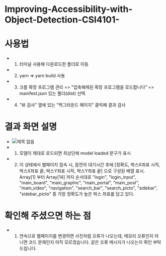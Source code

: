 # Improving-Accessibility-with-Object-Detection-CSI4101-

# 사용법
- 1. 터미널 사용해 다운로드한 폴더로 이동
- 2. yarn => yarn build 사용
- 3. 크롬 확장 프로그램 관리 => "압축해제된 확장 프로그램을 로드합니다" => manifest.json 있는 폴더(dist) 선택
- 4. "뷰 검사" 옆에 있는 "백그라운드 페이지" 클릭해 결과 검사

# 결과 화면 설명
- ![제목 없음](https://user-images.githubusercontent.com/28294925/118645700-3737db00-b81a-11eb-9973-073c2d3eddc9.png)
- 1. 모델이 제대로 로드되면 최상단에 model loaded 문구가 표시
- 2. 이 상태에서 웹페이지 접속 시, 잠깐의 대기시간 후에 [정확도, 박스X좌표 시작, 박스X좌표 끝, 박스Y좌표 시작, 박스Y좌표 끝] 으로 구성된 배열 표시. Array[1] 부터 Array[14] 까지 순서대로
"login", "login_input", "main_board", "main_graphic", "main_portal", "main_post", "main_video", "navigation", "search_bar", "search_picto", "sidebar", "sidebar_picto" 중 가장 정확도가
높은 박스 좌표를 담고 있다. 

# 확인해 주셨으면 하는 점
- 1. 연속으로 웹페이지를 변경하면 사진처럼 오류가 나오는데, 메모리 오류인지 아니면 코드 문제인지 아직 모르겠습니다. 같은 오류 메시지가 나오는지 확인 부탁드립니다.
